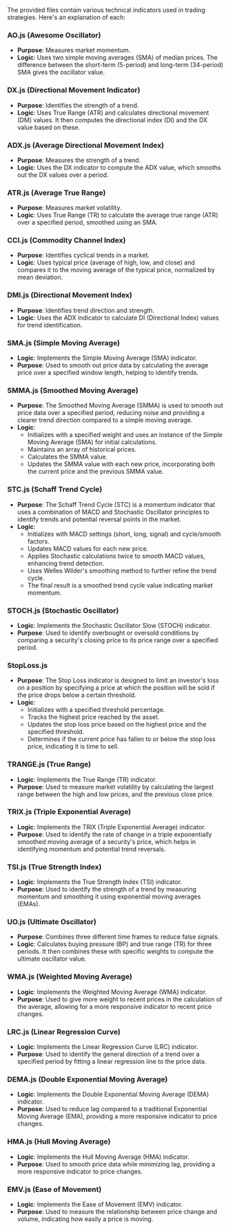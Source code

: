 The provided files contain various technical indicators used in trading strategies. Here's an explanation of each:

### AO.js (Awesome Oscillator)
- **Purpose**: Measures market momentum.
- **Logic**: Uses two simple moving averages (SMA) of median prices. The difference between the short-term (5-period) and long-term (34-period) SMA gives the oscillator value.

### DX.js (Directional Movement Indicator)
- **Purpose**: Identifies the strength of a trend.
- **Logic**: Uses True Range (ATR) and calculates directional movement (DM) values. It then computes the directional index (DI) and the DX value based on these.

### ADX.js (Average Directional Movement Index)
- **Purpose**: Measures the strength of a trend.
- **Logic**: Uses the DX indicator to compute the ADX value, which smooths out the DX values over a period.

### ATR.js (Average True Range)
- **Purpose**: Measures market volatility.
- **Logic**: Uses True Range (TR) to calculate the average true range (ATR) over a specified period, smoothed using an SMA.

### CCI.js (Commodity Channel Index)
- **Purpose**: Identifies cyclical trends in a market.
- **Logic**: Uses typical price (average of high, low, and close) and compares it to the moving average of the typical price, normalized by mean deviation.

### DMI.js (Directional Movement Index)
- **Purpose**: Identifies trend direction and strength.
- **Logic**: Uses the ADX indicator to calculate DI (Directional Index) values for trend identification.

### SMA.js (Simple Moving Average)
- **Logic**: Implements the Simple Moving Average (SMA) indicator.
- **Purpose**: Used to smooth out price data by calculating the average price over a specified window length, helping to identify trends.

### SMMA.js (Smoothed Moving Average)
- **Purpose**: The Smoothed Moving Average (SMMA) is used to smooth out price data over a specified period, reducing noise and providing a clearer trend direction compared to a simple moving average.
- **Logic**:
  - Initializes with a specified weight and uses an instance of the Simple Moving Average (SMA) for initial calculations.
  - Maintains an array of historical prices.
  - Calculates the SMMA value.
  - Updates the SMMA value with each new price, incorporating both the current price and the previous SMMA value.

### STC.js (Schaff Trend Cycle)
- **Purpose**: The Schaff Trend Cycle (STC) is a momentum indicator that uses a combination of MACD and Stochastic Oscillator principles to identify trends and potential reversal points in the market.
- **Logic**:
  - Initializes with MACD settings (short, long, signal) and cycle/smooth factors.
  - Updates MACD values for each new price.
  - Applies Stochastic calculations twice to smooth MACD values, enhancing trend detection.
  - Uses Welles Wilder's smoothing method to further refine the trend cycle.
  - The final result is a smoothed trend cycle value indicating market momentum.

### STOCH.js (Stochastic Oscillator)
- **Logic**: Implements the Stochastic Oscillator Slow (STOCH) indicator.
- **Purpose**: Used to identify overbought or oversold conditions by comparing a security's closing price to its price range over a specified period.

### StopLoss.js
- **Purpose**: The Stop Loss indicator is designed to limit an investor's loss on a position by specifying a price at which the position will be sold if the price drops below a certain threshold.
- **Logic**:
  - Initializes with a specified threshold percentage.
  - Tracks the highest price reached by the asset.
  - Updates the stop loss price based on the highest price and the specified threshold.
  - Determines if the current price has fallen to or below the stop loss price, indicating it is time to sell.

### TRANGE.js (True Range)
- **Logic**: Implements the True Range (TR) indicator.
- **Purpose**: Used to measure market volatility by calculating the largest range between the high and low prices, and the previous close price.

### TRIX.js (Triple Exponential Average)
- **Logic**: Implements the TRIX (Triple Exponential Average) indicator.
- **Purpose**: Used to identify the rate of change in a triple exponentially smoothed moving average of a security's price, which helps in identifying momentum and potential trend reversals.

### TSI.js (True Strength Index)
- **Logic**: Implements the True Strength Index (TSI) indicator.
- **Purpose**: Used to identify the strength of a trend by measuring momentum and smoothing it using exponential moving averages (EMAs).

### UO.js (Ultimate Oscillator)
- **Purpose**: Combines three different time frames to reduce false signals.
- **Logic**: Calculates buying pressure (BP) and true range (TR) for three periods. It then combines these with specific weights to compute the ultimate oscillator value.

### WMA.js (Weighted Moving Average)
- **Logic**: Implements the Weighted Moving Average (WMA) indicator.
- **Purpose**: Used to give more weight to recent prices in the calculation of the average, allowing for a more responsive indicator to recent price changes.

### LRC.js (Linear Regression Curve)
- **Logic**: Implements the Linear Regression Curve (LRC) indicator.
- **Purpose**: Used to identify the general direction of a trend over a specified period by fitting a linear regression line to the price data.

### DEMA.js (Double Exponential Moving Average)
- **Logic**: Implements the Double Exponential Moving Average (DEMA) indicator.
- **Purpose**: Used to reduce lag compared to a traditional Exponential Moving Average (EMA), providing a more responsive indicator to price changes.

### HMA.js (Hull Moving Average)
- **Logic**: Implements the Hull Moving Average (HMA) indicator.
- **Purpose**: Used to smooth price data while minimizing lag, providing a more responsive indicator to price changes.

### EMV.js (Ease of Movement)
- **Logic**: Implements the Ease of Movement (EMV) indicator.
- **Purpose**: Used to measure the relationship between price change and volume, indicating how easily a price is moving.






